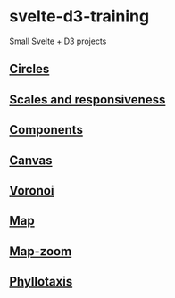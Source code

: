 # svelte-d3-training
Small Svelte + D3 projects

## [Circles](./circles)

## [Scales and responsiveness](./scales)

## [Components](./components)

## [Canvas](./canvas)

## [Voronoi](./voronoi)

## [Map](./map)

## [Map-zoom](./map-zoom)

## [Phyllotaxis](./phyllotaxis)